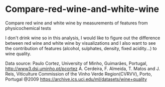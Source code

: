 # Compare-red-wine-and-white-wine
Compare red wine and white wine by measurements of features from physicochemical tests

I don't drink wine so in this analysis, I would like to figure out the difference between red wine and white wine by visualizations and I also want to see the contribution of features (alcohol, sulphates, density, fixed acidity...) to wine quality.

Data source: Paulo Cortez, University of Minho, Guimarães, Portugal, http://www3.dsi.uminho.pt/pcortez
A. Cerdeira, F. Almeida, T. Matos and J. Reis, Viticulture Commission of the Vinho Verde Region(CVRVV), Porto, Portugal
@2009
https://archive.ics.uci.edu/ml/datasets/wine+quality
